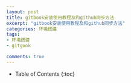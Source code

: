 ```yaml
---
layout: post
title: gitbook安装使用教程及和github同步方法
excerpt: "gitbook安装使用教程及和github同步方法"
categories: 环境搭建
tags: 
- 环境搭建
- gitgook

comments: true
---
```


* Table of Contents
{:toc}


